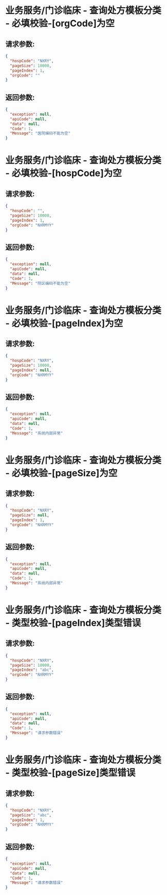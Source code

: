 
# 业务服务/门诊临床 - 查询处方模板分类 - 必填校验-[orgCode]为空
## 请求参数:
``` json
{
  "hospCode": "NXRY",
  "pageSize": 10000,
  "pageIndex": 1,
  "orgCode": ""
}
```
## 返回参数:
``` json
{
  "exception": null,
  "apiCode": null,
  "data": null,
  "Code": 1,
  "Message": "医院编码不能为空"
}
```
# 业务服务/门诊临床 - 查询处方模板分类 - 必填校验-[hospCode]为空
## 请求参数:
``` json
{
  "hospCode": "",
  "pageSize": 10000,
  "pageIndex": 1,
  "orgCode": "NXRMYY"
}
```
## 返回参数:
``` json
{
  "exception": null,
  "apiCode": null,
  "data": null,
  "Code": 1,
  "Message": "院区编码不能为空"
}
```
# 业务服务/门诊临床 - 查询处方模板分类 - 必填校验-[pageIndex]为空
## 请求参数:
``` json
{
  "hospCode": "NXRY",
  "pageSize": 10000,
  "pageIndex": null,
  "orgCode": "NXRMYY"
}
```
## 返回参数:
``` json
{
  "exception": null,
  "apiCode": null,
  "data": null,
  "Code": 1,
  "Message": "系统内部异常"
}
```
# 业务服务/门诊临床 - 查询处方模板分类 - 必填校验-[pageSize]为空
## 请求参数:
``` json
{
  "hospCode": "NXRY",
  "pageSize": null,
  "pageIndex": 1,
  "orgCode": "NXRMYY"
}
```
## 返回参数:
``` json
{
  "exception": null,
  "apiCode": null,
  "data": null,
  "Code": 1,
  "Message": "系统内部异常"
}
```
# 业务服务/门诊临床 - 查询处方模板分类 - 类型校验-[pageIndex]类型错误
## 请求参数:
``` json
{
  "hospCode": "NXRY",
  "pageSize": 10000,
  "pageIndex": "abc",
  "orgCode": "NXRMYY"
}
```
## 返回参数:
``` json
{
  "exception": null,
  "apiCode": null,
  "data": null,
  "Code": 1,
  "Message": "请求参数错误"
}
```
# 业务服务/门诊临床 - 查询处方模板分类 - 类型校验-[pageSize]类型错误
## 请求参数:
``` json
{
  "hospCode": "NXRY",
  "pageSize": "abc",
  "pageIndex": 1,
  "orgCode": "NXRMYY"
}
```
## 返回参数:
``` json
{
  "exception": null,
  "apiCode": null,
  "data": null,
  "Code": 1,
  "Message": "请求参数错误"
}
```